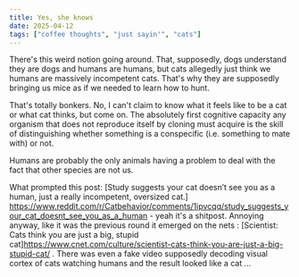 ```yaml
---
title: Yes, she knows
date: 2025-04-12
tags: ["coffee thoughts", "just sayin'", "cats"]
---
```


There's this weird notion going around. That, supposedly, dogs understand they are dogs and humans are humans, but cats allegedly just think we humans are massively incompetent cats. That's why they are supposedly bringing us mice as if we needed to learn how to hunt.

That's totally bonkers. No, I can't claim to know what it feels like to be a cat or what cat thinks, but come on. The absolutely first cognitive capacity any organism that does not reproduce itself by cloning must acquire is the skill of distinguishing whether something is a conspecific (i.e. something to mate with) or not. 

Humans are  probably the only animals having a problem to deal with the fact that other species are not us.

What prompted this post: [Study suggests your cat doesn’t see you as a human, just a really incompetent, oversized cat.] https://www.reddit.com/r/Catbehavior/comments/1ipvcqq/study_suggests_your_cat_doesnt_see_you_as_a_human - yeah it's a shitpost. Annoying anyway, like it was the previous round it emerged on the nets : [Scientist: Cats think you are just a big, stupid cat]https://www.cnet.com/culture/scientist-cats-think-you-are-just-a-big-stupid-cat/ . There was even a fake video supposedly decoding visual cortex of cats watching humans and the result looked like a cat ... 
